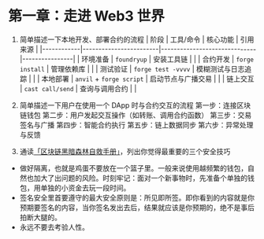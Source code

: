 # 第一章：走进 Web3 世界

1. 简单描述一下本地开发、部署合约的流程
| 阶段       | 工具/命令              | 核心功能                     | 引用来源       |
|------------|------------------------|------------------------------|----------------|
| 环境准备   | `foundryup`            | 安装工具链                   |        |
| 合约开发   | `forge install`        | 管理依赖库                   |            |
| 测试验证   | `forge test -vvvv`     | 模糊测试与日志追踪           |        |
| 本地部署   | `anvil` + `forge script` | 启动节点与广播交易           |        |
| 链上交互   | `cast call/send`       | 查询与调用合约               |        |

2. 简单描述一下用户在使用一个 DApp 时与合约交互的流程
第一步：连接区块链钱包
第二步：用户发起交互操作（如转账、调用合约函数）
第三步：交易签名与广播
第四步：智能合约执行
第五步：链上数据同步
第六步：异常处理与反馈

3. 通读[「区块链黑暗森林自救手册」](https://github.com/slowmist/Blockchain-dark-forest-selfguard-handbook/blob/main/README_CN.md)，列出你觉得最重要的三个安全技巧

- 做好隔离，也就是鸡蛋不要放在一个篮子里。一般来说使用越频繁的钱包，自然也加大了出问题的风险。时刻牢记：面对一个新事物时，先准备个单独的钱包，用单独的小资金去玩一段时间。
- 签名安全里首要遵守的最大安全原则是：所见即所签。即你看到的内容就是你预期要签名的内容，当你签名发出去后，结果就应该是你预期的，绝不是事后拍断大腿的。
- 永远不要去考验人性。

